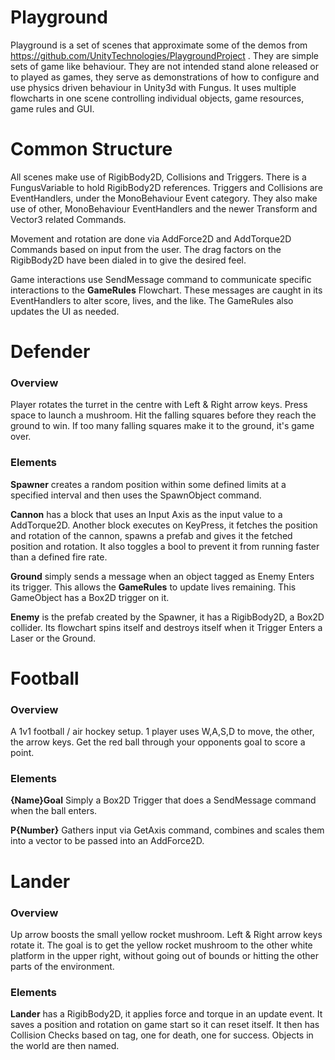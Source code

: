 Playground
==========
Playground is a set of scenes that approximate some of the demos from https://github.com/UnityTechnologies/PlaygroundProject . They are simple sets of game like behaviour. They are not intended stand alone released or to played as games, they serve as demonstrations of how to configure and use physics driven behaviour in Unity3d with Fungus. It uses multiple flowcharts in one scene controlling individual objects, game resources, game rules and GUI. 


Common Structure
===============
All scenes make use of RigibBody2D, Collisions and Triggers. There is a FungusVariable to hold RigibBody2D references. Triggers and Collisions are EventHandlers, under the MonoBehaviour Event category. They also make use of other, MonoBehaviour EventHandlers and the newer Transform and Vector3 related Commands.

Movement and rotation are done via AddForce2D and AddTorque2D Commands based on input from the user. The drag factors on the RigibBody2D have been dialed in to give the desired feel.

Game interactions use SendMessage command to communicate specific interactions to the **GameRules** Flowchart. These messages are caught in its EventHandlers to alter score, lives, and the like. The GameRules also updates the UI as needed.


Defender
========
### Overview
Player rotates the turret in the centre with Left & Right arrow keys. Press space to launch a mushroom. Hit the falling squares before they reach the ground to win. If too many falling squares make it to the ground, it's game over.

### Elements
**Spawner** creates a random position within some defined limits at a specified interval and then uses the SpawnObject command.

**Cannon** has a block that uses an Input Axis as the input value to a AddTorque2D. Another block executes on KeyPress, it fetches the position and rotation of the cannon, spawns a prefab and gives it the fetched position and rotation. It also toggles a bool to prevent it from running faster than a defined fire rate.

**Ground** simply sends a message when an object tagged as Enemy Enters its trigger. This allows the **GameRules** to update lives remaining. This GameObject has a Box2D trigger on it.

**Enemy** is the prefab created by the Spawner, it has a RigibBody2D, a Box2D collider. Its flowchart spins itself and destroys itself when it Trigger Enters a Laser or the Ground.

Football
========
### Overview
A 1v1 football / air hockey setup. 1 player uses W,A,S,D to move, the other, the arrow keys. Get the red ball through your opponents goal to score a point.

### Elements
**{Name}Goal** Simply a Box2D Trigger that does a SendMessage command when the ball enters.

**P{Number}** Gathers input via GetAxis command, combines and scales them into a vector to be passed into an AddForce2D.

Lander
======
### Overview
Up arrow boosts the small yellow rocket mushroom. Left & Right arrow keys rotate it. The goal is to get the yellow rocket mushroom to the other white platform in the upper right, without going out of bounds or hitting the other parts of the environment.

### Elements
**Lander** has a RigibBody2D, it applies force and torque in an update event. It saves a position and rotation on game start so it can reset itself. It then has Collision Checks based on tag, one for death, one for success. Objects in the world are then named.
